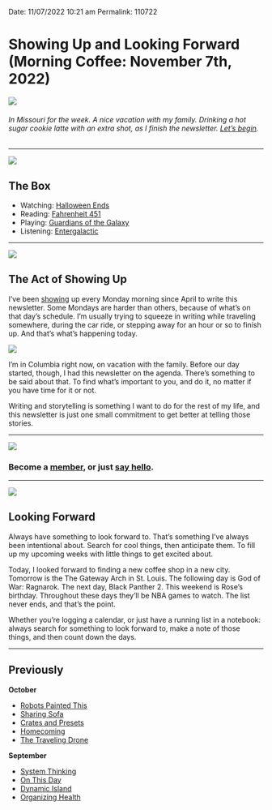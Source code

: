 
Date: 11/07/2022 10:21 am
Permalink: 110722

# Showing Up and Looking Forward (Morning Coffee: November 7th, 2022)

![](https://i.imgur.com/BqeROsJ.jpg)

###### In Missouri for the week. A nice vacation with my family. Drinking a hot sugar cookie latte with an extra shot, as I finish the newsletter. [Let’s begin](mailto:nashp@me.com).

---- 

![](https://blotcdn.com/blog_7d9c6729f90a4fd68ca68a09e88009f0/_image_cache/7cf7610f-df38-435d-8654-200d185511c1.gif)

## The Box

- Watching: [Halloween Ends](https://www.imdb.com/title/tt10665342/)
- Reading: [Fahrenheit 451](https://www.amazon.com/Fahrenheit-451-Ray-Bradbury/dp/1451673310/ref=nodl_?dplnkId=383fef27-aa45-4391-b503-83381325b587)
- Playing: [Guardians of the Galaxy](https://youtu.be/VdMiY9MEeMk)
- Listening: [Entergalactic](https://music.apple.com/us/album/entergalactic/1647008692) 

---- 

![](https://i.imgur.com/tHApTSB.jpg)

## The Act of Showing Up

I’ve been [showing](https://nashp.com/mc) up every Monday morning since April to write this newsletter. Some Mondays are harder than others, because of what’s on that day’s schedule. I’m usually trying to squeeze in writing while traveling somewhere, during the car ride, or stepping away for an hour or so to finish up. And that’s what’s happening today.

![](https://i.imgur.com/Y2M5X29.jpg)

I’m in Columbia right now, on vacation with the family. Before our day started, though, I had this newsletter on the agenda. There’s something to be said about that. To find what’s important to you, and do it, no matter if you have time for it or not.

Writing and storytelling is something I want to do for the rest of my life, and this newsletter is just one small commitment to get better at telling those stories.

---- 

![](https://blotcdn.com/blog_7d9c6729f90a4fd68ca68a09e88009f0/_image_cache/a3a14dfa-5fbe-4467-9334-08637c451f11.png)

### Become a [member](https://www.patreon.com/nashp), or just [say hello](mailto:nashp@me.com).

---- 

![](https://i.imgur.com/0lZptds.jpg)

## Looking Forward

Always have something to look forward to. That’s something I’ve always been intentional about. Search for cool things, then anticipate them. To fill up my upcoming weeks with little things to get excited about.

Today, I looked forward to finding a new coffee shop in a new city. Tomorrow is the The Gateway Arch in St. Louis. The following day is God of War: Ragnarok. The next day, Black Panther 2. This weekend is Rose’s birthday. Throughout these days they’ll be NBA games to watch. The list never ends, and that’s the point.

Whether you’re logging a calendar, or just have a running list in a notebook: always search for something to look forward to, make a note of those things, and then count down the days.

---- 

## Previously

**October**

- [Robots Painted This](https://nashp.com/103122)
- [Sharing Sofa](https://nashp.com/102422)
- [Crates and Presets](https://nashp.com/101722)
- [Homecoming](https://nashp.com/101022)
- [The Traveling Drone](https://nashp.com/100322)

**September**

- [System Thinking](https://nashp.com/092622)
- [On This Day](https://nashp.com/091922)
- [Dynamic Island](https://nashp.com/091222)
- [Organizing Health](https://nashp.com/090522)